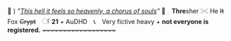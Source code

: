 🎉 ) *”[This hell it feels so heavenly, a chorus of souls](https://open.spotify.com/track/3H0OOWCrQoLjNh8XQ5KLPc?si=4tneQDPGTleWfRFMhsCNQQ&context=spotify%3Aplaylist%3A4n75EKqu66oi3xKQ3h6es4)”*
🍕 **Thre**sher   𓏵   He ~~It~~ Fox ~~Crypt~~ 𓋜
  __21__ *+* AuDHD 📞 Very fictive heavy *+* **not everyone is registered.**
~~⌣⌣⌣~~~~⌣⌣⌣⌣~~~~⌣⌣⌣⌣~~~~⌣⌣⌣~~
<!---
FazbearFrights/FazbearFrights is a ✨ special ✨ repository because its `README.md` (this file) appears on your GitHub profile.
You can click the Preview link to take a look at your changes.
--->
